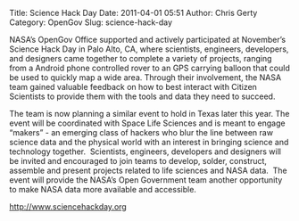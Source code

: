 Title: Science Hack Day
Date: 2011-04-01 05:51
Author: Chris Gerty
Category: OpenGov
Slug: science-hack-day

NASA’s OpenGov Office supported and actively participated at November’s
Science Hack Day in Palo Alto, CA, where scientists, engineers,
developers, and designers came together to complete a variety of
projects, ranging from a Android phone controlled rover to an GPS
carrying balloon that could be used to quickly map a wide area. Through
their involvement, the NASA team gained valuable feedback on how to best
interact with Citizen Scientists to provide them with the tools and data
they need to succeed.

The team is now planning a similar event to hold in Texas later this
year. The event will be coordinated with Space Life Sciences and is
meant to engage “makers” - an emerging class of hackers who blur the
line between raw science data and the physical world with an interest in
bringing science and technology together.  Scientists, engineers,
developers and designers will be invited and encouraged to join teams to
develop, solder, construct, assemble and present projects related to
life sciences and NASA data.  The event will provide the NASA’s Open
Government team another opportunity to make NASA data more available and
accessible.

http://www.sciencehackday.org
